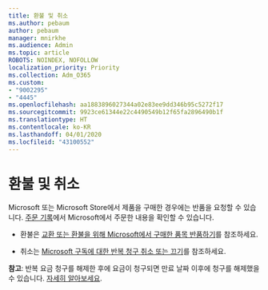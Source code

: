 ```yaml
---
title: 환불 및 취소
ms.author: pebaum
author: pebaum
manager: mnirkhe
ms.audience: Admin
ms.topic: article
ROBOTS: NOINDEX, NOFOLLOW
localization_priority: Priority
ms.collection: Adm_O365
ms.custom:
- "9002295"
- "4445"
ms.openlocfilehash: aa1883896027344a02e83ee9dd346b95c5272f17
ms.sourcegitcommit: 9923ce61344e22c4490549b12f65fa2896490b1f
ms.translationtype: HT
ms.contentlocale: ko-KR
ms.lasthandoff: 04/01/2020
ms.locfileid: "43100552"
---
```

# <a name="refunds-and-cancellations"></a>환불 및 취소

Microsoft 또는 Microsoft Store에서 제품을 구매한 경우에는 반품을 요청할 수 있습니다. [주문 기록](https://account.microsoft.com/billing/orders/)에서 Microsoft에서 주문한 내용을 확인할 수 있습니다. 

- 환불은 [교환 또는 환불을 위해 Microsoft에서 구매한 품목 반품하기](https://support.microsoft.com/help/10558)를 참조하세요.

- 취소는 [Microsoft 구독에 대한 반복 청구 취소 또는 끄기](https://support.microsoft.com/help/4027815)를 참조하세요.

**참고**: 반복 요금 청구를 해제한 후에 요금이 청구되면 만료 날짜 이후에 청구를 해제했을 수 있습니다. [자세히 알아보세요](https://support.microsoft.com/help/10640). 